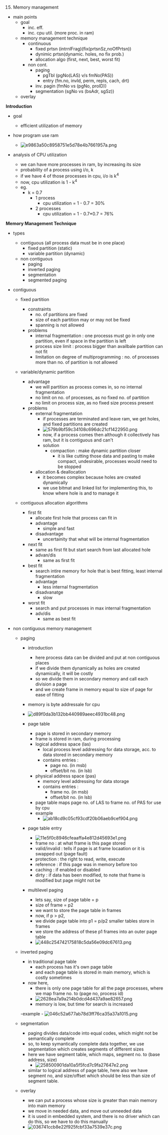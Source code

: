 15. Memory management

- main points
	- goal 
		- inc. eff.
		- inc. cpu util. (more proc. in ram)
	- memory management technique
		- continuous
			- fixed prtsn (intrnlFrag)(fix(prtsnSz,noOfPrtsn))
			- dynimic prtsn(dynamic. holes, no fix prob.)
			- allocation algo (first, next, best, worst fit)
		- non cont.
			- paging
				- pgTbl (pgNo(LAS) v/s fmNo(PAS))
				- entry (fm.no, invld, perm, repls, cach, drt)
			- inv. pagin (fmNo vs (pgNo, proID))
			- segmentation (sgNo vs (bsAdr, sgSz))
	- overlay




**Introduction**
- goal
	- efficient utilization of memory
- how program use ram
	- ![e9863a50c8958751e5d78e4b7661957a.png](../../../../_resources/1224fe48b7f2414cae3f117bed9a0a57.png)


- analysis of CPU utilization
	- we can have more processes in ram, by increasing its size
	- probability of a process using i/o, k
	- if we have 4 of those processes in cpu, i/o is k<sup>4</sup>
	- now, cpu utilization is 1 - k<sup>4</sup>
	- eg. 
		- k = 0.7
			- 1 process
				- cpu utilization = 1 - 0.7 = 30%
			- 2 processes
				- cpu utilization = 1 - 0.7*0.7 = 76%





**Memory Management Technique**
- types
	- contiguous (all process data must be in one place)
		- fixed partition (static)
		- variable partition (dynamic)
	- non contiguous
		- paging
		- inverted paging
		- segmentation
		- segmented paging



- contiguous

	- fixed partition
		- constraints
			- no. of partitions are fixed
			- size of each partition may or may not be fixed
			- spanning is not allowed
		- problems
			- internal fragmentation : one processs must go in only one partition, even if space in the partition is left
			- process size limit : process bigger than availbale partition can not fit
			- limitation on degree of multiprogramming : no. of processes more than no. of partition is not allowed




	- variable/dynamic partition
		- advantage
			- we will partition as process comes in, so no internal fragmentation
			- no limit on no. of processes, as no fixed no. of partition
			- no limit on process size, as no fixed size process present
		- problems
			- external fragmentation
				- if processes are terminated and leave ram, we get holes, and fixed partitions are created
				- ![579b9bf59c34108c696dc21cf1422950.png](../../../../_resources/ecbb18a3d6134c2fb71e9e2f338771bf.png)
				- now, if a process comes then although it collectively has ram, but it is contiguous and can't
				- solution
					- compaction : make dynamic partition closer
						- it is like cutting those data and pasting to make compact, undesirable, processes would need to be stopped
			- allocation & deallocation
				- it becomes complex because holes are created dynamically
				- we use bitmat and linked list for implementing this, to know where hole is and to manage it



	- contiguous allocation algorithms
		- first fit
			- allocate first hole that process can fit in
			- advantage
				- simple and fast
			- disadvantage
				- uncertainity that what will be internal fragmentation
		- next fit
			- same as first fit but start search from last allocated hole
			- advan/dis
				- same as first fit
		- best fit
			- search intire memory for hole that is best fitting, least internal fragmentation
			- advantage	
				- less internal fragmentation
			- disadvanatge
				- slow
		- worst fit
			- search and put processes in max internal fragmentation
			- adv/dis
				- same as best fit



- non contiguous memory management 
	- paging
		- introduction
			- here process data can be divided and put at non contiguous places
			- if we divide them dynamically as holes are created dynamically, it will be costly
			- so we divide them in secondary memory and call each division a page
			- and we create frame in memory equal to size of page for ease of fitting	
		- memory is byte addressale for cpu
		- ![d89f0da3b132bb440989aeec4931bc48.png](../../../../_resources/535f78865bb0470792d1426e2cd185cd.png)
		- page table
			- page is stored in secondary memory
			- frame is stored in ram, during processing
			- logical address space (las)
				- local process level addressing for data storage, acc. to data stored in secondary memory
				- contains entries : 
					- page no. (in msb)
					- offset/bit no. (in lsb)
			- physical address space (pas)
				- memory level addressing for data storage
				- contains entries :
					- frame no. (in msb)
					- offset/bit no. (in lsb)
			- page table maps page no. of LAS to frame no. of PAS for use by cpu
			- example
				- ![ab18cd9c05cf93cdf20b06aeb9cef904.png](../../../../_resources/fc3c74049abd402a99a7a9f988071697.png)

		- page table entry
			- ![11e5f0c8946cfeaaffa4e812d45693e1.png](../../../../_resources/0c806075d83b4460a48f645dada2e9e1.png)
			- frame no : at what frame is this page stored
			- valid/invalid : tells if page is at frame locaation or it is swapped out (page fault)
			- protection : the right to read, write, execute
			- reference : if this page was in memory before too
			- caching : if enabled or disabled
			- dirty : if data has been modified, to note that frame is modified but page might not be

		- multilevel paging
			- lets say, size of page table = p
			- size of frame  = p2
			- we want to store the page table in frames
			- now, if p > p2, 
			- we divide page table into p1 = p/p2 smaller tables store in frames 
			- we store the address of these p1 frames into an outer page table
			- ![448c254742175818c5da56e09dc67613.png](../../../../_resources/2b93c4bf8b9645fa9fd48b317dfcf006.png)


	- inverted paging
		- in traditional page table
			- each process has it's own page table
			- and each page table is stored in main memory, which is costly sometimes
		- now here, 
			- there is only one page table for all the page processes, where we map frame no. to (page no, process id)
			- ![2628ea7a9a214b0dcd4d437a9ae82657.png](../../../../_resources/41ebc4a9e04e401385f076d563810acf.png)
			- memory is low, but time for search is increased

		-example
			- ![046c52a677ab78d3ff76ca35a37a1015.png](../../../../_resources/07aba83618164a5bbf1a3c42df500600.png)



	- segmentation
		- paging divides data/code into equal codes, which might not be semantically complete
		- so, to keep symantically complete data together, we use segmentation which creates segments of different sizes
		- here we have segment table, which maps, segment no. to (base address, size)
			- ![258500901da10a5f5fcd7c9fa27647e2.png](../../../../_resources/79ea8a76a53542e28902cc2d211fad13.png)
		- similar to logical address of page table, here also we have segment no, and size/offset which should be less than size of segment table.

	- overlay
		- we can put a process whose size is greater than main memory into main memory
		- we move in needed data, and move out unneeded data
		- it is used in embedded system, and there is no driver which can do this, so we have to do this manually
		- ![036741ccb8e22f925fcbf33a7539e37c.png](../../../../_resources/f64342a555544600a76207174e4762c8.png)
















